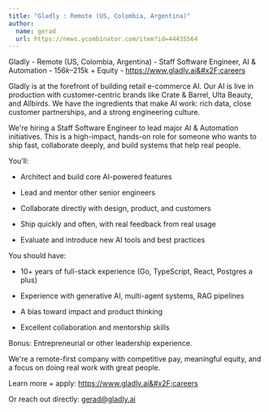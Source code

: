 ```yaml
---
title: "Gladly : Remote (US, Colombia, Argentina)"
author:
  name: gerad
  url: https://news.ycombinator.com/item?id=44435564
---
```

Gladly - Remote (US, Colombia, Argentina) - Staff Software Engineer, AI &amp; Automation - $156k–$215k + Equity - <a href="https:&#x2F;&#x2F;www.gladly.ai&#x2F;careers" rel="nofollow">https:&#x2F;&#x2F;www.gladly.ai&#x2F;careers</a>

Gladly is at the forefront of building retail e-commerce AI. Our AI is live in production with customer-centric brands like Crate &amp; Barrel, Ulta Beauty, and Allbirds. We have the ingredients that make AI work: rich data, close customer partnerships, and a strong engineering culture.

We&#x27;re hiring a Staff Software Engineer to lead major AI &amp; Automation initiatives. This is a high-impact, hands-on role for someone who wants to ship fast, collaborate deeply, and build systems that help real people.

You’ll:

- Architect and build core AI-powered features

- Lead and mentor other senior engineers

- Collaborate directly with design, product, and customers

- Ship quickly and often, with real feedback from real usage

- Evaluate and introduce new AI tools and best practices

You should have:

- 10+ years of full-stack experience (Go, TypeScript, React, Postgres a plus)

- Experience with generative AI, multi-agent systems, RAG pipelines

- A bias toward impact and product thinking

- Excellent collaboration and mentorship skills

Bonus: Entrepreneurial or other leadership experience.

We&#x27;re a remote-first company with competitive pay, meaningful equity, and a focus on doing real work with great people.

Learn more + apply: <a href="https:&#x2F;&#x2F;www.gladly.ai&#x2F;careers" rel="nofollow">https:&#x2F;&#x2F;www.gladly.ai&#x2F;careers</a>

Or reach out directly: gerad@gladly.ai
<JobApplication />

